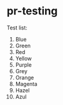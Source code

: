 # pr-testing

Test list:
1. Blue
2. Green
3. Red
4. Yellow
5. Purple
6. Grey
7. Orange
8. Magenta
9. Hazel
10. Azul

